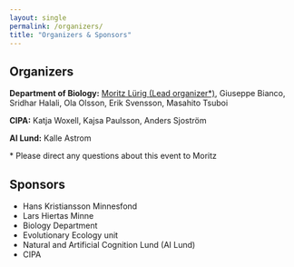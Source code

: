 ```yaml
---
layout: single
permalink: /organizers/
title: "Organizers & Sponsors"
---
```


## Organizers

**Department of Biology:** [Moritz Lürig (Lead organizer*)](mailto:moritz.lurig@biol.lu.se), Giuseppe Bianco, Sridhar Halali, Ola Olsson, Erik Svensson, Masahito Tsuboi

**CIPA:** Katja Woxell, Kajsa Paulsson, Anders Sjoström

**AI Lund:** Kalle Astrom

\* Please direct any questions about this event to Moritz

## Sponsors

- Hans Kristiansson Minnesfond
- Lars Hiertas Minne
- Biology Department
- Evolutionary Ecology unit
- Natural and Artificial Cognition Lund (AI Lund)
- CIPA
